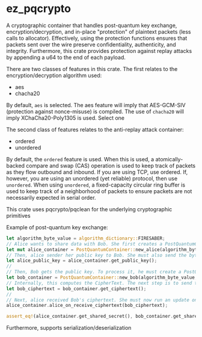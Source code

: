 # ez_pqcrypto
A cryptographic container that handles post-quantum key exchange, encryption/decryption, and in-place "protection" of plaintext packets (less calls to allocator). Effectively, using the protection functions ensures that
packets sent over the wire preserve confidentiality, authenticity, and integrity. Furthermore, this crate provides protection against replay attacks by appending a u64 to the end of each payload.

There are two classes of features in this crate. The first relates to the encryption/decryption algorithm used:

* aes
* chacha20

By default, ``aes`` is selected. The aes feature will imply that AES-GCM-SIV (protection against nonce-misuse) is compiled. The use of ``chacha20`` will imply XChaCha20-Poly1305 is used. Select one

The second class of features relates to the anti-replay attack container:

* ordered
* unordered

By default, the ``ordered`` feature is used. When this is used, a atomically-backed compare and swap (CAS) operation is used to keep track of packets as they flow outbound and inbound. If
you are using TCP, use ordered. If, however, you are using an unordered (yet reliable) protocol, then use ``unordered``. When using ``unordered``, a fixed-capacity circular ring buffer is used
to keep track of a neighborhood of packets to ensure packets are not necessarily expected in serial order.

This crate uses pqcrypto/pqclean for the underlying cryptographic primitives

Example of post-quantum key exchange:

```rust
let algorithm_byte_value = algorithm_dictionary::FIRESABER;
// Alice wants to share data with Bob. She first creates a PostQuantumContainer
let mut alice_container = PostQuantumContainer::new_alice(algorithm_byte_value);
// Then, alice sender her public key to Bob. She must also send the byte value of algorithm_dictionary::BABYBEAR to him (the only one currently used)
let alice_public_key = alice_container.get_public_key();
//
// Then, Bob gets the public key. To process it, he must create a PostQuantumContainer for himself
let bob_container = PostQuantumContainer::new_bob(algorithm_byte_value, alice_public_key);
// Internally, this computes the CipherText. The next step is to send this CipherText back over to alice
let bob_ciphertext = bob_container.get_ciphertext();
//
// Next, alice received Bob's ciphertext. She must now run an update on her internal data in order to get the shared secret
alice_container.alice_on_receive_ciphertext(bob_ciphertext);

assert_eq!(alice_container.get_shared_secret(), bob_container.get_shared_secret());
```

Furthermore, supports serialization/deserialization
